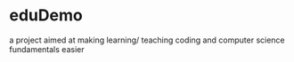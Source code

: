 # eduDemo 
a project aimed at making learning/ teaching coding and computer science fundamentals easier
